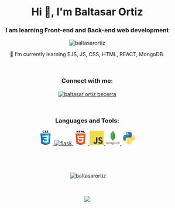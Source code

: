<h1 align="center">Hi 👋, I'm Baltasar Ortiz</h1>
<h3 align="center">I am learning Front-end and Back-end web development</h3>

<p align="center"> <img src="https://komarev.com/ghpvc/?username=baltasarortiz&label=Profile%20views&color=0e75b6&style=flat" alt="baltasarortiz" /> </p>

<p align="center">
    🌱 I’m currently learning EJS, JS, CSS, HTML, REACT, MongoDB.
</p>

<br>

<h3 align="center">Connect with me:</h3>
<p align="center">
<a href="https://www.linkedin.com/in/baltasar-ortiz-becerra-216113255/" target="blank"><img align="center" src="https://raw.githubusercontent.com/rahuldkjain/github-profile-readme-generator/master/src/images/icons/Social/linked-in-alt.svg" alt="baltasar ortiz becerra" height="30" width="40" /></a>
</p>

<br>

<h3 align="center">Languages and Tools:</h3>
<p align="center"> <a href="https://www.w3schools.com/css/" target="_blank" rel="noreferrer"> <img src="https://raw.githubusercontent.com/devicons/devicon/master/icons/css3/css3-original-wordmark.svg" alt="css3" width="40" height="40"/> </a> <a href="https://flask.palletsprojects.com/" target="_blank" rel="noreferrer"> <img src="https://www.vectorlogo.zone/logos/pocoo_flask/pocoo_flask-icon.svg" alt="flask" width="40" height="40"/> </a> <a href="https://www.w3.org/html/" target="_blank" rel="noreferrer"> <img src="https://raw.githubusercontent.com/devicons/devicon/master/icons/html5/html5-original-wordmark.svg" alt="html5" width="40" height="40"/> </a> <a href="https://developer.mozilla.org/en-US/docs/Web/JavaScript" target="_blank" rel="noreferrer"> <img src="https://raw.githubusercontent.com/devicons/devicon/master/icons/javascript/javascript-original.svg" alt="javascript" width="40" height="40"/> </a> <a href="https://www.mongodb.com/" target="_blank" rel="noreferrer"> <img src="https://raw.githubusercontent.com/devicons/devicon/master/icons/mongodb/mongodb-original-wordmark.svg" alt="mongodb" width="40" height="40"/> </a> <a href="https://www.python.org" target="_blank" rel="noreferrer"> <img src="https://raw.githubusercontent.com/devicons/devicon/master/icons/python/python-original.svg" alt="python" width="40" height="40"/> </a> </p>
<br>
<h1></h1>
<p align="center">&nbsp;<img align="center"
        src="https://github-readme-stats.vercel.app/api?username=baltasarortiz&show_icons=true&theme=dark&locale=en"
        alt="baltasarortiz" /></p>
<br>
<p align="center"><img align="center" src="https://tenor.com/es/view/coding-gif-25731151.gif" width="400"/></p>
